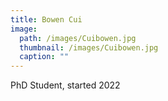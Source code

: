 ```yaml
---
title: Bowen Cui
image: 
  path: /images/Cuibowen.jpg
  thumbnail: /images/Cuibowen.jpg
  caption: ""
---
```

PhD Student, started 2022  
 